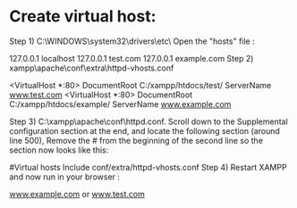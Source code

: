 # Create virtual host:
Step 1) C:\WINDOWS\system32\drivers\etc\ Open the "hosts" file :

127.0.0.1       localhost
127.0.0.1       test.com
127.0.0.1       example.com
Step 2) xampp\apache\conf\extra\httpd-vhosts.conf

<VirtualHost *:80>
    DocumentRoot C:/xampp/htdocs/test/
    ServerName www.test.com
</VirtualHost>
<VirtualHost *:80>
    DocumentRoot C:/xampp/htdocs/example/
    ServerName www.example.com
</VirtualHost>

Step 3) C:\xampp\apache\conf\httpd.conf. Scroll down to the Supplemental configuration section at the end, and locate the following section (around line 500), Remove the # from the beginning of the second line so the section now looks like this:

#Virtual hosts
Include conf/extra/httpd-vhosts.conf
Step 4) Restart XAMPP and now run in your browser :

www.example.com or www.test.com

